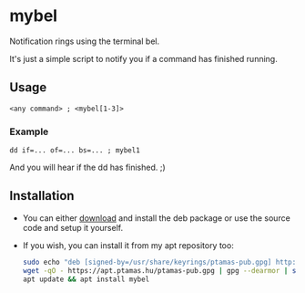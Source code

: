 # mybel
Notification rings using the terminal bel.

It's just a simple script to notify you if a command has finished running.

## Usage
`<any command> ; <mybel[1-3]>`

### Example
`dd if=... of=... bs=... ; mybel1`

And you will hear if the dd has finished. ;)

## Installation
- You can either [download](https://github.com/tamas646/mybel/raw/main/mybel_1.0.0_all.deb) and install the deb package or use the source code and setup it yourself.

- If you wish, you can install it from my apt repository too:

  ```sh
  sudo echo "deb [signed-by=/usr/share/keyrings/ptamas-pub.gpg] http://apt.ptamas.hu/main/ ./" > /etc/apt/sources.list.d/apt.ptamas.list
  wget -qO - https://apt.ptamas.hu/ptamas-pub.gpg | gpg --dearmor | sudo tee /usr/share/keyrings/ptamas-pub.gpg > /dev/null
  apt update && apt install mybel
  ```
